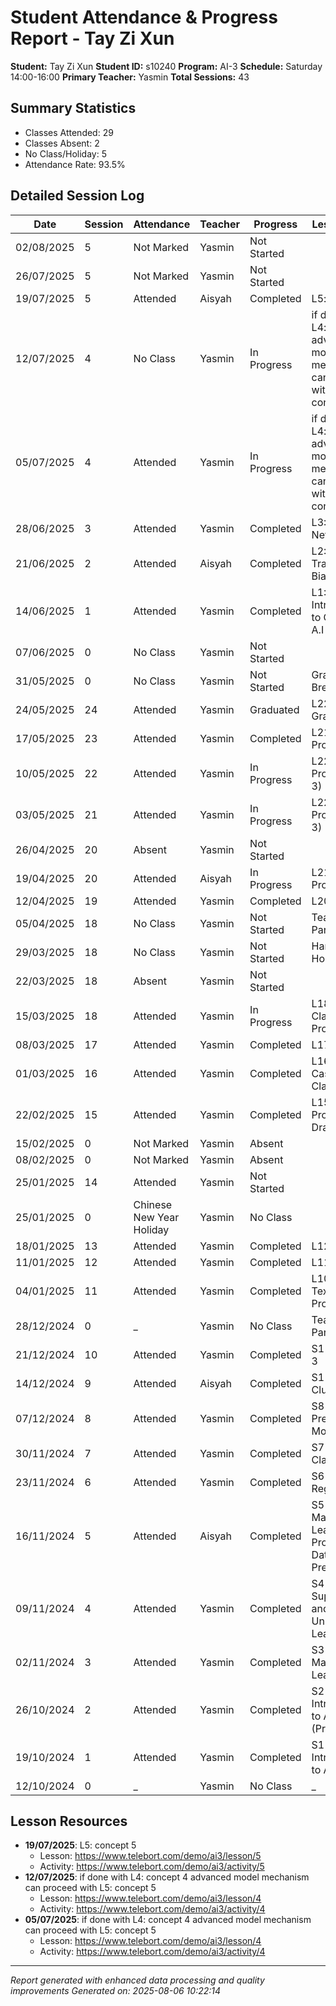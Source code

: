 # Student Attendance & Progress Report - Tay Zi Xun
**Student:** Tay Zi Xun
**Student ID:** s10240
**Program:** AI-3
**Schedule:** Saturday 14:00-16:00
**Primary Teacher:** Yasmin
**Total Sessions:** 43

## Summary Statistics
- Classes Attended: 29
- Classes Absent: 2
- No Class/Holiday: 5
- Attendance Rate: 93.5%

## Detailed Session Log
| Date | Session | Attendance | Teacher | Progress | Lesson/Topic |
|------|---------|------------|---------|----------|--------------|
| 02/08/2025 | 5 | Not Marked | Yasmin | Not Started |  |
| 26/07/2025 | 5 | Not Marked | Yasmin | Not Started |  |
| 19/07/2025 | 5 | Attended | Aisyah | Completed | L5: concept 5 |
| 12/07/2025 | 4 | No Class | Yasmin | In Progress | if done with L4: concept 4 advanced model mechanism can proceed with L5: concept 5 |
| 05/07/2025 | 4 | Attended | Yasmin | In Progress | if done with L4: concept 4 advanced model mechanism can proceed with L5: concept 5 |
| 28/06/2025 | 3 | Attended | Yasmin | Completed | L3: Neural Networks |
| 21/06/2025 | 2 | Attended | Aisyah | Completed | L2: Data, Training, and Bias in AI |
| 14/06/2025 | 1 | Attended | Yasmin | Completed | L1: Introduction to Generative A.I |
| 07/06/2025 | 0 | No Class | Yasmin | Not Started |  |
| 31/05/2025 | 0 | No Class | Yasmin | Not Started | Graduation Break |
| 24/05/2025 | 24 | Attended | Yasmin | Graduated | L22: Graduation |
| 17/05/2025 | 23 | Attended | Yasmin | Completed | L21: Final Project  |
| 10/05/2025 | 22 | Attended | Yasmin | In Progress | L22: Final Project (Part 3) |
| 03/05/2025 | 21 | Attended | Yasmin | In Progress | L22: Final Project (Part 3) |
| 26/04/2025 | 20 | Absent | Yasmin | Not Started |  |
| 19/04/2025 | 20 | Attended | Aisyah | In Progress | L21: Final Project  |
| 12/04/2025 | 19 | Attended | Yasmin | Completed | L20:Quiz 2 |
| 05/04/2025 | 18 | No Class | Yasmin | Not Started | Teacher Parent Day |
| 29/03/2025 | 18 | No Class | Yasmin | Not Started | Hari Raya Holiday |
| 22/03/2025 | 18 | Absent | Yasmin | Not Started |  |
| 15/03/2025 | 18 | Attended | Yasmin | In Progress | L18:YOLOv8 Classification Project |
| 08/03/2025 | 17 | Attended | Yasmin | Completed | L17:YOLOv8 |
| 01/03/2025 | 16 | Attended | Yasmin | Completed | L16:Haar's Cascade Classifier |
| 22/02/2025 | 15 | Attended | Yasmin | Completed | L15: Image Processing+ Draw OpenCV |
| 15/02/2025 | 0 | Not Marked | Yasmin | Absent |  |
| 08/02/2025 | 0 | Not Marked | Yasmin | Absent |  |
| 25/01/2025 | 14 | Attended | Yasmin | Not Started |  |
| 25/01/2025 | 0 | Chinese New Year Holiday | Yasmin | No Class |  |
| 18/01/2025 | 13 | Attended | Yasmin | Completed | L12: Streamlit |
| 11/01/2025 | 12 | Attended | Yasmin | Completed | L11: Chatbot |
| 04/01/2025 | 11 | Attended | Yasmin | Completed | L10 NLP + Text Processing |
| 28/12/2024 | 0 | _ | Yasmin | No Class | Teacher Parent Day |
| 21/12/2024 | 10 | Attended | Yasmin | Completed | S1 L9: Project 3 |
| 14/12/2024 | 9 | Attended | Aisyah | Completed | S1 L8: Clustering |
| 07/12/2024 | 8 | Attended | Yasmin | Completed | S8 L7: Titanic Prediction Mode |
| 30/11/2024 | 7 | Attended | Yasmin | Completed | S7 L6: Classification |
| 23/11/2024 | 6 | Attended | Yasmin | Completed | S6 L4: Regression |
| 16/11/2024 | 5 | Attended | Aisyah | Completed | S5 L3: Machine Learning Process + Data Preparation |
| 09/11/2024 | 4 | Attended | Yasmin | Completed | S4 L2: Supervised and Unsupervised Learning |
| 02/11/2024 | 3 | Attended | Yasmin | Completed | S3 L2: Machine Learning |
| 26/10/2024 | 2 | Attended | Yasmin | Completed | S2 L1: Introduction to A.I (Presentation) |
| 19/10/2024 | 1 | Attended | Yasmin | Completed | S1 L1: Introduction to A.I |
| 12/10/2024 | 0 | _ | Yasmin | No Class | _ |

## Lesson Resources
- **19/07/2025**: L5: concept 5
  - Lesson: https://www.telebort.com/demo/ai3/lesson/5
  - Activity: https://www.telebort.com/demo/ai3/activity/5
- **12/07/2025**: if done with L4: concept 4 advanced model mechanism can proceed with L5: concept 5
  - Lesson: https://www.telebort.com/demo/ai3/lesson/4
  - Activity: https://www.telebort.com/demo/ai3/activity/4
- **05/07/2025**: if done with L4: concept 4 advanced model mechanism can proceed with L5: concept 5
  - Lesson: https://www.telebort.com/demo/ai3/lesson/4
  - Activity: https://www.telebort.com/demo/ai3/activity/4

---
*Report generated with enhanced data processing and quality improvements*
*Generated on: 2025-08-06 10:22:14*